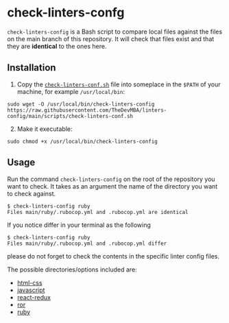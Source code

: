 # check-linters-confg

`check-linters-config` is a Bash script to compare local files against the files on the main branch of this repository. It will check that files exist and that they are **identical** to the ones here.

## Installation

1. Copy the [`check-linters-conf.sh`](check-linters-conf.sh) file into someplace in the `$PATH` of your machine, for example `/usr/local/bin`:

```
sudo wget -O /usr/local/bin/check-linters-config https://raw.githubusercontent.com/TheDevMBA/linters-config/main/scripts/check-linters-conf.sh
```

2. Make it executable:

```
sudo chmod +x /usr/local/bin/check-linters-config
```

## Usage

Run the command `check-linters-config` on the root of the repository you want to check. It takes as an argument the name of the directory you want to check against.

```
$ check-linters-config ruby
Files main/ruby/.rubocop.yml and .rubocop.yml are identical
```

If you notice differ in your terminal as the following 


```
$ check-linters-config ruby
Files main/ruby/.rubocop.yml and .rubocop.yml differ
```
please do not forget to check the contents in the specific linter config files.

The possible directories/options included are:

- [html-css](https://github.com/TheDevMBA/linters-config/tree/main/html-css)
- [javascript](https://github.com/TheDevMBA/linters-config/tree/main/javascript)
- [react-redux](https://github.com/TheDevMBA/linters-config/tree/main/react-redux)
- [ror](https://github.com/TheDevMBA/linters-config/tree/main/ror)
- [ruby](https://github.com/TheDevMBA/linters-config/tree/main/ruby)
